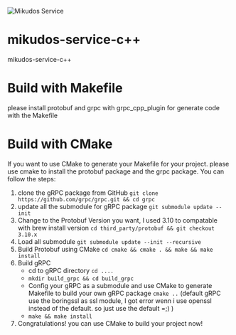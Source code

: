 ![Mikudos Service](https://img.shields.io/badge/MIKUDOS-GRPC--server-lightgrey?style=for-the-badge&logo=appveyor)

# mikudos-service-c++

mikudos-service-c++

# Build with Makefile

please install protobuf and grpc with grpc_cpp_plugin for generate code with the Makefile

# Build with CMake

If you want to use CMake to generate your Makefile for your project. please use cmake to install the protobuf package and the grpc package. You can follow the steps:

1. clone the gRPC package from GitHub `git clone https://github.com/grpc/grpc.git && cd grpc`
2. update all the submodule for gRPC package `git submodule update --init`
3. Change to the Protobuf Version you want, I used 3.10 to compatable with brew install version `cd third_party/protobuf && git checkout 3.10.x`
4. Load all submodule `git submodule update --init --recursive`
5. Build Protobuf using CMake `cd cmake && cmake . && make && make install`
6. Build gRPC
    - cd to gRPC directory `cd ....`
    - `mkdir build_grpc && cd build_grpc`
    - Config your gRPC as a submodule and use CMake to generate Makefile to build your own gRPC package `cmake ..` (default gRPC use the boringssl as ssl module, I got error wenn i use openssl instead of the default. so just use the default =;) )
    - `make && make install`
7. Congratulations! you can use CMake to build your project now!
